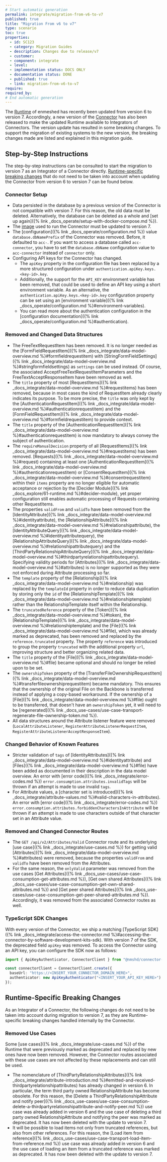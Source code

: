 ```yaml
---
# Start automatic generation
permalink: integrate/migration-from-v6-to-v7
published: true
title: "Migration From v6 to v7"
type: scenario
toc: true
properties:
  - id: SC123
  - category: Migration Guides
  - description: Changes due to release/v7
  - customer:
  - component: integrate
  - level:
  - implementation status: DOCS ONLY
  - documentation status: DONE
  - published: true
  - link: migration-from-v6-to-v7
require:
required_by:
# End automatic generation
---
```


The [Runtime](https://github.com/nmshd/runtime) of enmeshed has recently been updated from version 6 to version 7.
Accordingly, a new version of the [Connector](https://github.com/nmshd/connector) has also been released to make the updated Runtime available to Integrators of Connectors.
The version update has resulted in some breaking changes.
To support the migration of existing systems to the new version, the breaking changes made are listed and explained in this migration guide.

## Step-by-Step Instructions

The step-by-step instructions can be consulted to start the migration to version 7 as an Integrator of a Connector directly.
[Runtime-specific breaking changes](#runtime-specific-breaking-changes) that do not need to be taken into account when updating the Connector from version 6 to version 7 can be found below.

### Connector Setup

- Data persisted in the database by a previous version of the Connector is not compatible with version 7.
  For this reason, the old data must be deleted.
  Alternatively, the database can be deleted as a whole and [set up again]({% link _docs_operate/setup-with-docker-compose.md %}).
- The [image](https://github.com/nmshd/connector?tab=readme-ov-file#connector) used to run the Connector must be updated to version 7.
- The [configuration]({% link _docs_operate/configuration.md %}) value `database.dbNamePrefix` of the Connector was removed. Before, it defaulted to `acc-`. If you want to access a database called `acc-connector`, you have to set the `database.dbName` configuration value to `acc-connector` instead of `connector` only.
- Configuring API keys for the Connector has changed.
  - The `apiKey` property in the configuration file has been replaced by a more structured configuration under `authentication.apiKey.keys.<key-id>.key`.
  - Additionally, the support for the `API_KEY` environment variable has been removed, that could be used to define an API key using a short environment variable. As an alternative, the `authentication.apiKey.keys.<key-id>.key` configuration property can be set using an [environment variable]({% link _docs_operate/configuration.md %}#environment-variables).
  - You can read more about the authentication configuration in the [configuration documentation]({% link _docs_operate/configuration.md %}#authentication).

### Removed and Changed Data Structures

- The FreeTextRequestItem has been removed.
  It is no longer needed as the [FormFieldRequestItem]({% link _docs_integrate/data-model-overview.md %}#formfieldrequestitem) with [StringFormFieldSettings]({% link _docs_integrate/data-model-overview.md %}#stringformfieldsettings) as `settings` can be used instead.
  Of course, the associated AcceptFreeTextRequestItemParameters and the FreeTextAcceptResponseItem have been removed as well.
- The `title` property of most [RequestItems]({% link _docs_integrate/data-model-overview.md %}#requestitems) has been removed, because in most cases the kind of RequestItem already clearly indicates its purpose.
  To be more precise, the `title` was only kept by the [AuthenticationRequestItem]({% link _docs_integrate/data-model-overview.md %}#authenticationrequestitem) and the [FormFieldRequestItem]({% link _docs_integrate/data-model-overview.md %}#formfieldrequestitem) to provide context.
- The `title` property of the [AuthenticationRequestItem]({% link _docs_integrate/data-model-overview.md %}#authenticationrequestitem) is now mandatory to always convey the subject of authentication.
- The `requireManualDecision` property of all [RequestItems]({% link _docs_integrate/data-model-overview.md %}#requestitems) has been removed.
  [Requests]({% link _docs_integrate/data-model-overview.md %}#request) containing at least one [AuthenticationRequestItem]({% link _docs_integrate/data-model-overview.md %}#authenticationrequestitem) or [ConsentRequestItem]({% link _docs_integrate/data-model-overview.md %}#consentrequestitem) within their `items` property are no longer eligible for automatic acceptance or rejection by the [Decider Module]({% link _docs_explore/61-runtime.md %}#decider-module), yet proper configuration still enables automatic processing of Requests containing other RequestItems.
- The properties `validFrom` and `validTo` have been removed from the [IdentityAttribute]({% link _docs_integrate/data-model-overview.md %}#identityattribute), the [RelationshipAttribute]({% link _docs_integrate/data-model-overview.md %}#relationshipattribute), the [IdentityAttributeQuery]({% link _docs_integrate/data-model-overview.md %}#identityattributequery), the [RelationshipAttributeQuery]({% link _docs_integrate/data-model-overview.md %}#relationshipattributequery) and the [ThirdPartyRelationshipAttributeQuery]({% link _docs_integrate/data-model-overview.md %}#thirdpartyrelationshipattributequery).
  Specifying validity periods for [Attributes]({% link _docs_integrate/data-model-overview.md %}#attributes) is no longer supported as they were not enforced during Attribute processing so far.
- The `template` property of the [Relationship]({% link _docs_integrate/data-model-overview.md %}#relationship) was replaced by the `templateId` property in order to reduce data duplication by storing only the `id` of the [RelationshipTemplate]({% link _docs_integrate/data-model-overview.md %}#relationshiptemplate) rather than the RelationshipTemplate itself within the Relationship.
- The `truncatedReference` property of the [Token]({% link _docs_integrate/data-model-overview.md %}#token), the [RelationshipTemplate]({% link _docs_integrate/data-model-overview.md %}#relationshiptemplate) and the [File]({% link _docs_integrate/data-model-overview.md %}#file), which was already marked as deprecated, has been removed and replaced by the `reference.truncated` property.
  The property `reference` was introduced to group the property `truncated` with the additional property `url`, improving structure and better organizing related data.
- The `title` property of the [File]({% link _docs_integrate/data-model-overview.md %}#file) became optional and should no longer be relied upon to be set.
- The `ownershipToken` property of the [TransferFileOwnershipRequestItem]({% link _docs_integrate/data-model-overview.md %}#transferfileownershiprequestitem) became mandatory. This ensures that the ownership of the original File on the Backbone is transferred instead of applying a copy-based workaround. If the ownership of a [File]({% link _docs_integrate/data-model-overview.md %}#file) ought to be transferred, that doesn't have an `ownershipToken` yet, it will need to be [regenerated]({% link _docs_use-cases/use-case-transport-regenerate-file-ownership-token.md %}).
- All data structures around the Attribute listener feature were removed (`LocalAttributeListener`, `RegisterAttributeListenerRequestItem`, `RegisterAttributeListenerAcceptResponseItem`).

### Changed Behavior of Known Features

- Stricter validation of `tags` of [IdentityAttributes]({% link _docs_integrate/data-model-overview.md %}#identityattribute) and [Files]({% link _docs_integrate/data-model-overview.md %}#file) have been added as documented in their description in the data model overview.
  An error with [error code]({% link _docs_integrate/error-codes.md %}) `error.consumption.attributes.invalidTags` will be thrown if an attempt is made to use invalid `tags`.
- For Attribute values, a [character set is introduced]({% link _docs_integrate/attribute-values.md %}#valid-characters-in-attributes). An error with [error code]({% link _docs_integrate/error-codes.md %}) `error.consumption.attributes.forbiddenCharactersInAttribute` will be thrown if an attempt is made to use characters outside of that character set in an Attribute value.

### Removed and Changed Connector Routes

- The `GET /api/v2/Attributes/Valid` Connector route and its underlying [use case]({% link _docs_integrate/use-cases.md %}) for getting valid [Attributes]({% link _docs_integrate/data-model-overview.md %}#attributes) were removed, because the properties `validFrom` and `validTo` have been removed from the Attributes.
- For the same reason, the `onlyValid` parameter was removed from the use cases [Get Attributes]({% link _docs_use-cases/use-case-consumption-get-attributes.md %}), [Get own shared Attributes]({% link _docs_use-cases/use-case-consumption-get-own-shared-attributes.md %}) and [Get peer shared Attributes]({% link _docs_use-cases/use-case-consumption-get-peer-shared-attributes.md %}).
  Accordingly, it was removed from the associated Connector routes as well.

### TypeScript SDK Changes

With every version of the Connector, we ship a matching [TypeScript SDK]({% link _docs_integrate/access-the-connector.md %}#accessing-the-connector-by-software-development-kits-sdk). With version 7 of the SDK, the deprecated field `apiKey` was removed. To access the Connector using an API key, you can configure the SDK now as follows:

```typescript
import { ApiKeyAuthenticator, ConnectorClient } from "@nmshd/connector-sdk";

const connectorClient = ConnectorClient.create({
  baseUrl: "https://<INSERT_YOUR_CONNECTOR_DOMAIN_HERE>",
  authenticator: new ApiKeyAuthenticator("<INSERT_YOUR_API_KEY_HERE>")
});
```

## Runtime-Specific Breaking Changes

As an Integrator of a Connector, the following changes do not need to be taken into account during migration to version 7, as they are Runtime-specific breaking changes handled internally by the Connector.

### Removed Use Cases

Some [use cases]({% link _docs_integrate/use-cases.md %}) of the Runtime that were previously marked as deprecated and replaced by new ones have now been removed.
However, the Connector routes associated with these use cases are not affected by these replacements and can still be used.

- The nomenclature of [ThirdPartyRelationshipAttributes]({% link _docs_integrate/attribute-introduction.md %}#emitted-and-received-thirdpartyrelationshipattributes) has already changed in version 6.
  In particular, the term third party owned RelationshipAttribute has become obsolete.
  For this reason, the [Delete a ThirdPartyRelationshipAttribute and notify peer]({% link _docs_use-cases/use-case-consumption-delete-a-thirdpartyrelationshipattribute-and-notify-peer.md %}) use case was already added in version 6 and the use case of deleting a third party owned RelationshipAttribute and notifying the peer was marked as deprecated.
  It has now been deleted with the update to version 7.
- It will be possible to load items not only from truncated references, but also from other references.
  For this reason, the [Load item from reference]({% link _docs_use-cases/use-case-transport-load-item-from-reference.md %}) use case was already added in version 6 and the use case of loading an item from a truncated reference was marked as deprecated.
  It has now been deleted with the update to version 7.
